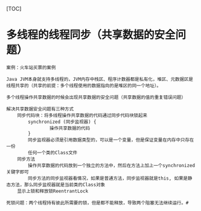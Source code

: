 [TOC]
# 多线程的线程同步（共享数据的安全问题）
	案例：火车站买票的案例

	Java JVM本身就支持多线程的，JVM内存中栈区、程序计数器都是私有化，堆区、元数据区是线程共享的（共享的前提：多个线程使用的数据指向的是堆区的同一个地址）。

	多个线程操作共享数据的时候会出现共享数据的安全问题（共享数据的值的重复错误问题）

	解决共享数据安全问题有三种方式
		同步代码块：将多线程操作共享数据的代码通过同步代码块锁起来
			synchronized (同步监视器) {
                    操作共享数据的代码
            }
			同步监视器必须是引用数据类型的，可以是一个变量，但是保证变量在内存中只存在一份
			任何一个类的Class文件
		同步方法
			操作共享数据的代码放到一个独立的方法中，然后在方法上加上一个synchronized 关键字即可
			同步方法的同步监视器看情况，如果是普通方法，同步监视器就是this, 如果是静态方法，那么同步监视器就是当前类的Class对象
		显示上锁和释放锁ReentrantLock

	死锁问题：两个线程持有彼此所需要的锁，但是都不能释放，导致两个阻塞无法继续运行。#